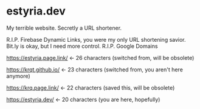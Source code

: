 # estyria.dev
My terrible website. Secretly a URL shortener.

R.I.P. Firebase Dynamic Links, you were my only URL shortening savior.
Bit.ly is okay, but I need more control.
R.I.P. Google Domains

https://estyria.page.link/ <- 26 characters (switched from, will be obsolete)

https://krqt.github.io/ <- 23 characters (switched from, you aren't here anymore)

https://krq.page.link/ <- 22 characters (saved this, will be obsolete)

https://estyria.dev/ <- 20 characters (you are here, hopefully)
